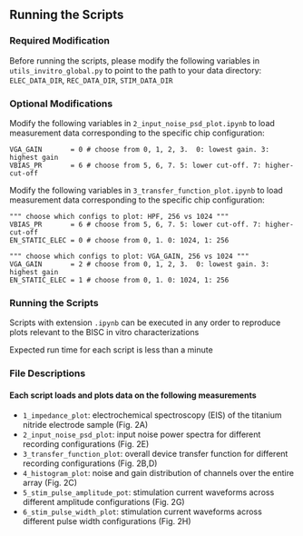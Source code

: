 ## Running the Scripts

### Required Modification
Before running the scripts, please modify the following variables in `utils_invitro_global.py` to point to the path to your data directory:
`ELEC_DATA_DIR`, `REC_DATA_DIR`, `STIM_DATA_DIR`

### Optional Modifications
Modify the following variables in `2_input_noise_psd_plot.ipynb` to load measurement data corresponding to the specific chip configuration:
```
VGA_GAIN       = 0 # choose from 0, 1, 2, 3.  0: lowest gain. 3: highest gain
VBIAS_PR       = 6 # choose from 5, 6, 7. 5: lower cut-off. 7: higher-cut-off
```

Modify the following variables in `3_transfer_function_plot.ipynb` to load measurement data corresponding to the specific chip configuration:
```
""" choose which configs to plot: HPF, 256 vs 1024 """
VBIAS_PR       = 6 # choose from 5, 6, 7. 5: lower cut-off. 7: higher-cut-off
EN_STATIC_ELEC = 0 # choose from 0, 1. 0: 1024, 1: 256
```
```
""" choose which configs to plot: VGA_GAIN, 256 vs 1024 """
VGA_GAIN       = 2 # choose from 0, 1, 2, 3.  0: lowest gain. 3: highest gain
EN_STATIC_ELEC = 1 # choose from 0, 1. 0: 1024, 1: 256
```

### Running the Scripts
Scripts with extension `.ipynb` can be executed in any order to reproduce plots relevant to the BISC in vitro characterizations

Expected run time for each script is less than a minute

### File Descriptions

#### Each script loads and plots data on the following measurements
- `1_impedance_plot`: electrochemical spectroscopy (EIS) of the titanium nitride electrode sample (Fig. 2A)
- `2_input_noise_psd_plot`: input noise power spectra for different recording configurations (Fig. 2E)
- `3_transfer_function_plot`: overall device transfer function for different recording configurations (Fig. 2B,D)
- `4_histogram_plot`: noise and gain distribution of channels over the entire array (Fig. 2C)
- `5_stim_pulse_amplitude_pot`: stimulation current waveforms across different amplitude configurations (Fig. 2G)
- `6_stim_pulse_width_plot`: stimulation current waveforms across different pulse width configurations (Fig. 2H)